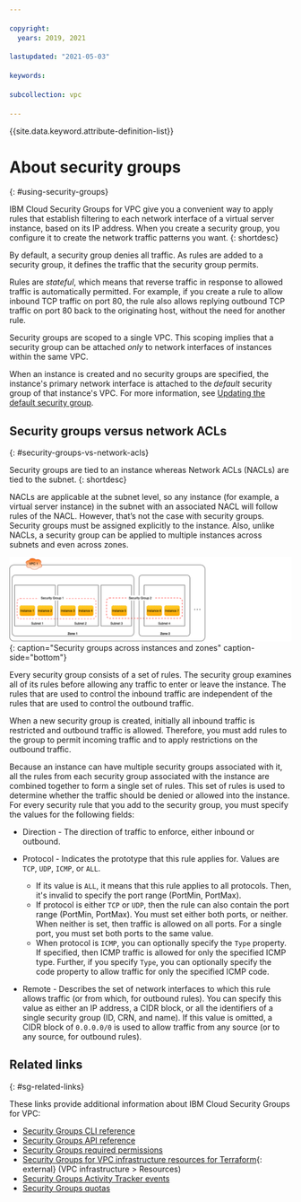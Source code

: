 ```yaml
---

copyright:
  years: 2019, 2021

lastupdated: "2021-05-03"

keywords:  

subcollection: vpc

---
```


{{site.data.keyword.attribute-definition-list}}

# About security groups
{: #using-security-groups}

IBM Cloud Security Groups for VPC give you a convenient way to apply rules that establish filtering to each network interface of a virtual server instance, based on its IP address. When you create a security group, you configure it to create the network traffic patterns you want.
{: shortdesc}

By default, a security group denies all traffic. As rules are added to a security group, it defines the traffic that the security group permits.

Rules are _stateful_, which means that reverse traffic in response to allowed traffic is automatically permitted. For example, if you create a rule to allow inbound TCP traffic on port 80, the rule also allows replying outbound TCP traffic on port 80 back to the originating host, without the need for another rule.

Security groups are scoped to a single VPC. This scoping implies that a security group can be attached _only_ to network interfaces of instances within the same VPC.

When an instance is created and no security groups are specified, the instance's primary network interface is attached to the _default_ security group of that instance's VPC. For more information, see [Updating the default security group](/docs/vpc?topic=vpc-updating-the-default-security-group#updating-the-default-security-group).

## Security groups versus network ACLs
{: #security-groups-vs-network-acls}

Security groups are tied to an instance whereas Network ACLs (NACLs) are tied to the subnet.
{: shortdesc}

NACLs are applicable at the subnet level, so any instance (for example, a virtual server instance) in the subnet with an associated NACL will follow rules of the NACL. However, that’s not the case with security groups. Security groups must be assigned explicitly to the instance. Also, unlike NACLs, a security group can be applied to multiple instances across subnets and even across zones.

![Security groups across instances and zones](/images/security-groups-across-zones.png){: caption="Security groups across instances and zones" caption-side="bottom"}

Every security group consists of a set of rules. The security group examines all of its rules before allowing any traffic to enter or leave the instance. The rules that are used to control the inbound traffic are independent of the rules that are used to control the outbound traffic. 

When a new security group is created, initially all inbound traffic is restricted and outbound traffic is allowed. Therefore, you must add rules to the group to permit incoming traffic and to apply restrictions on the outbound traffic. 

Because an instance can have multiple security groups associated with it, all the rules from each security group associated with the instance are combined together to form a single set of rules. This set of rules is used to determine whether the traffic should be denied or allowed into the instance. For every security rule that you add to the security group, you must specify the values for the following fields: 

* Direction - The direction of traffic to enforce, either inbound or outbound.
* Protocol - Indicates the prototype that this rule applies for. Values are `TCP`, `UDP`, `ICMP`, or `ALL`. 

   * If its value is `ALL`, it means that this rule applies to all protocols. Then, it's invalid to specify the port range (PortMin, PortMax). 
   * If protocol is either `TCP` or `UDP`, then the rule can also contain the port range (PortMin, PortMax). You must set either both ports, or neither. When neither is set, then traffic is allowed on all ports. For a single port, you must set both ports to the same value. 
   * When protocol is `ICMP`, you can optionally specify the `Type` property. If specified, then ICMP traffic is allowed for only the specified ICMP type. Further, if you specify `Type`, you can optionally specify the code property to allow traffic for only the specified ICMP code. 

*	Remote - Describes the set of network interfaces to which this rule allows traffic (or from which, for outbound rules). You can specify this value as either an IP address, a CIDR block, or all the identifiers of a single security group (ID, CRN, and name). If this value is omitted, a CIDR block of `0.0.0.0/0` is used to allow traffic from any source (or to any source, for outbound rules).

## Related links
{: #sg-related-links}

These links provide additional information about IBM Cloud Security Groups for VPC:

* [Security Groups CLI reference](/docs/vpc?topic=vpc-infrastructure-cli-plugin-vpc-reference#security-groups-cli-ref)
* [Security Groups API reference](https://{DomainName}/apidocs/vpc#list-security-groups)
* [Security Groups required permissions](/docs/vpc?topic=vpc-resource-authorizations-required-for-api-and-cli-calls#sg-authorizations-required-for-api-and-cli-calls)
* [Security Groups for VPC infrastructure resources for Terraform](https://registry.terraform.io/providers/IBM-Cloud/ibm/latest/docs/resources/is_security_group){: external} (VPC infrastructure > Resources)
* [Security Groups Activity Tracker events](/docs/vpc?topic=vpc-at-events#events-network-security-group)
* [Security Groups quotas](/docs/vpc?topic=vpc-quotas#security-group-quotas)
